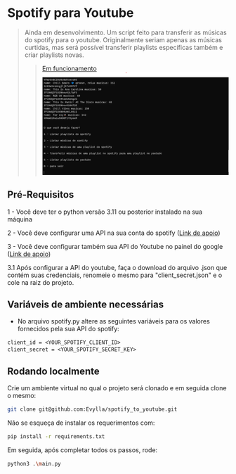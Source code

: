 # Spotify para Youtube
> Ainda em desenvolvimento.
> Um script feito para transferir as músicas do spotify para o youtube. Originalmente seriam apenas as músicas curtidas, mas será possível transferir playlists específicas também e criar playlists novas.
> > [Em funcionamento](https://clipchamp.com/watch/Un6MNQNL160)
![imagem](cmd.png)

## Pré-Requisitos

1 - Você deve ter o python versão 3.11 ou posterior instalado na sua máquina

2 - Você deve configurar uma API na sua conta do spotify ([Link de apoio](https://developer.spotify.com/documentation/web-api))

3 - Você deve configurar também sua API do Youtube no painel do google ([Link de apoio](https://developers.google.com/youtube/v3/getting-started?hl=pt-br))

3.1 Após configurar a API do youtube, faça o download do arquivo .json que contém suas credenciais, renomeie o mesmo para "client_secret.json" e o cole na raiz do projeto.

## Variáveis de ambiente necessárias

- No arquivo spotify.py altere as seguintes variáveis para os valores fornecidos pela sua API do spotify:
```.env
client_id = <YOUR_SPOTIFY_CLIENT_ID>
client_secret = <YOUR_SPOTIFY_SECRET_KEY>
```
## Rodando localmente

Crie um ambiente virtual no qual o projeto será clonado e em seguida clone o mesmo:
```bash
git clone git@github.com:Evylla/spotify_to_youtube.git
```
Não se esqueça de instalar os requerimentos com:
```bash
pip install -r requirements.txt
```
Em seguida, após completar todos os passos, rode:
```bash
python3 .\main.py
```
